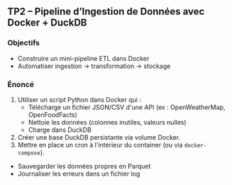 ## TP2 – Pipeline d’Ingestion de Données avec Docker + DuckDB

### Objectifs

- Construire un mini-pipeline ETL dans Docker
- Automatiser ingestion -> transformation -> stockage

### Énoncé

1. Utiliser un script Python dans Docker qui :
   - Télécharge un fichier JSON/CSV d'une API (ex : OpenWeatherMap, OpenFoodFacts)
   - Nettoie les données (colonnes inutiles, valeurs nulles)
   - Charge dans DuckDB
2. Créer une base DuckDB persistante via volume Docker.
3. Mettre en place un cron à l'intérieur du container (ou via `docker-compose`).

- Sauvegarder les données propres en Parquet
- Journaliser les erreurs dans un fichier log